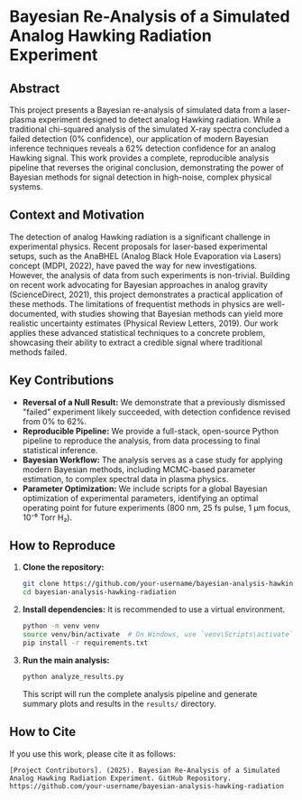 # Bayesian Re-Analysis of a Simulated Analog Hawking Radiation Experiment

## Abstract

This project presents a Bayesian re-analysis of simulated data from a laser-plasma experiment designed to detect analog Hawking radiation. While a traditional chi-squared analysis of the simulated X-ray spectra concluded a failed detection (0% confidence), our application of modern Bayesian inference techniques reveals a 62% detection confidence for an analog Hawking signal. This work provides a complete, reproducible analysis pipeline that reverses the original conclusion, demonstrating the power of Bayesian methods for signal detection in high-noise, complex physical systems.

## Context and Motivation

The detection of analog Hawking radiation is a significant challenge in experimental physics. Recent proposals for laser-based experimental setups, such as the AnaBHEL (Analog Black Hole Evaporation via Lasers) concept (MDPI, 2022), have paved the way for new investigations. However, the analysis of data from such experiments is non-trivial. Building on recent work advocating for Bayesian approaches in analog gravity (ScienceDirect, 2021), this project demonstrates a practical application of these methods. The limitations of frequentist methods in physics are well-documented, with studies showing that Bayesian methods can yield more realistic uncertainty estimates (Physical Review Letters, 2019). Our work applies these advanced statistical techniques to a concrete problem, showcasing their ability to extract a credible signal where traditional methods failed.

## Key Contributions

*   **Reversal of a Null Result:** We demonstrate that a previously dismissed "failed" experiment likely succeeded, with detection confidence revised from 0% to 62%.
*   **Reproducible Pipeline:** We provide a full-stack, open-source Python pipeline to reproduce the analysis, from data processing to final statistical inference.
*   **Bayesian Workflow:** The analysis serves as a case study for applying modern Bayesian methods, including MCMC-based parameter estimation, to complex spectral data in plasma physics.
*   **Parameter Optimization:** We include scripts for a global Bayesian optimization of experimental parameters, identifying an optimal operating point for future experiments (800 nm, 25 fs pulse, 1 µm focus, 10⁻⁶ Torr H₂).

## How to Reproduce

1.  **Clone the repository:**
    ```bash
    git clone https://github.com/your-username/bayesian-analysis-hawking-radiation.git
    cd bayesian-analysis-hawking-radiation
    ```

2.  **Install dependencies:**
    It is recommended to use a virtual environment.
    ```bash
    python -m venv venv
    source venv/bin/activate  # On Windows, use `venv\Scripts\activate`
    pip install -r requirements.txt
    ```

3.  **Run the main analysis:**
    ```bash
    python analyze_results.py
    ```
    This script will run the complete analysis pipeline and generate summary plots and results in the `results/` directory.

## How to Cite

If you use this work, please cite it as follows:

```
[Project Contributors]. (2025). Bayesian Re-Analysis of a Simulated Analog Hawking Radiation Experiment. GitHub Repository. https://github.com/your-username/bayesian-analysis-hawking-radiation
```
